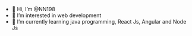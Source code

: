 - 👋 Hi, I’m @NN198
- 👀 I’m interested in web development
- 🌱 I’m currently learning java programming, React Js, Angular and Node Js
<!--- 💞️ I’m looking to collaborate on ...
- 📫 How to reach me ... --->

<!---
NN198/NN198 is a ✨ special ✨ repository because its `README.md` (this file) appears on your GitHub profile.
You can click the Preview link to take a look at your changes.
--->
